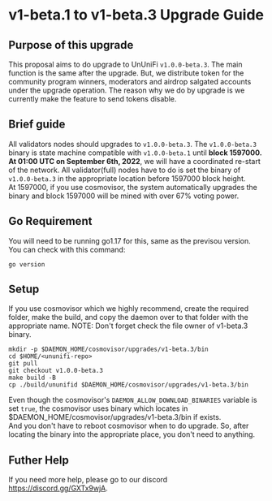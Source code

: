 # v1-beta.1 to v1-beta.3 Upgrade Guide

## Purpose of this upgrade

This proposal aims to do upgrade to UnUniFi `v1.0.0-beta.3`. The main function is the same after the upgrade. But, we distribute token for the community program winners, moderators and airdrop salgated accounts under the upgrade operation. The
reason why we do by upgrade is we currently make the feature to send tokens disable.

## Brief guide

All validators nodes should upgrades to `v1.0.0-beta.3`. The `v1.0.0-beta.3` binary is state machine compatible with `v1.0.0-beta.1` until **block 1597000. At 01:00 UTC on September 6th, 2022**, we will have a coordinated re-start of the network. 
All validator(full) nodes have to do is set the binary of `v1.0.0-beta.3` in the appropriate location before 1597000 block height.   
At 1597000, if you use cosmovisor, the system automatically upgrades the binary and block 1597000 will be mined with over 67% voting power.   

## Go Requirement

You will need to be running go1.17 for this, same as the previsou version. You can check with this command:

```shell
go version
```

## Setup

If you use cosmovisor which we highly recommend, create the required folder, make the build, and copy the daemon over to that folder with the appropriate name. NOTE: Don't forget check the file owner of v1-beta.3 binary.

```shell
mkdir -p $DAEMON_HOME/cosmovisor/upgrades/v1-beta.3/bin
cd $HOME/<ununifi-repo>
git pull
git checkout v1.0.0-beta.3
make build -B
cp ./build/ununifid $DAEMON_HOME/cosmovisor/upgrades/v1-beta.3/bin
```

Even though the cosmovisor's `DAEMON_ALLOW_DOWNLOAD_BINARIES` variable is set `true`, the cosmovisor uses binary which locates in $DAEMON_HOME/cosmovisor/upgrades/v1-beta.3/bin if exists.   
And you don't have to reboot cosmovisor when to do upgrade. So, after locating the binary into the appropriate place, you don't need to anything.

## Futher Help

If you need more help, please go to our discord https://discord.gg/GXTx9wjA.
